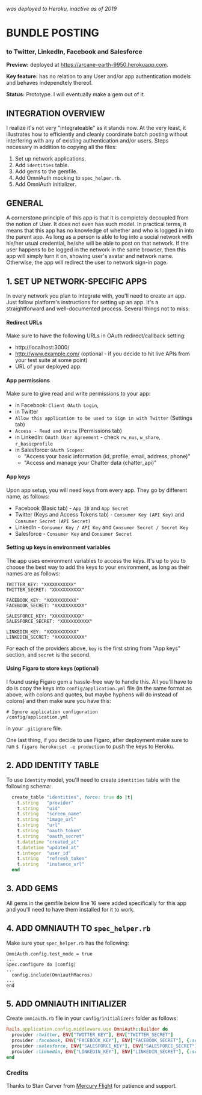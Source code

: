 *was deployed to Heroku, inactive as of 2019*

# BUNDLE POSTING
### to Twitter, LinkedIn, Facebook and Salesforce

**Preview:** deployed at https://arcane-earth-9950.herokuapp.com.

**Key feature:** has no relation to any User and/or app authentication models and behaves independtely thereof.

**Status:** Prototype. I will eventually make a gem out of it.


## INTEGRATION OVERVIEW

I realize it's not very "integrateable" as it stands now. At the very least, it illustrates how to efficiently and cleanly coordinate batch posting without interfering with any of existing authentication and/or users. Steps necessary in addition to copying all the files:

1. Set up network applications.
2. Add `identities` table.
3. Add gems to the gemfile.
4. Add OmniAuth mocking to `spec_helper.rb`.
5. Add OmniAuth initializer.


## GENERAL


A cornerstone principle of this app is that it is completely decoupled from the notion of User. It does not even has such model. In practical terms, it means that this app has no knowledge of whether and who is logged in into the parent app. As long as a person is able to log into a social network with his/her usual credential, he/she will be able to post on that network. If the user happens to be logged in the network in the same browser, then this app will simply turn it on, showing user's avatar and network name. Otherwise, the app will redirect the user to network sign-in page.



## 1. SET UP NETWORK-SPECIFIC APPS

In every network you plan to integrate with, you'll need to create an app. Just follow platform's instructions for setting up an app. It's a straightforward and well-documented process. Several things not to miss:


#### Redirect URLs
Make sure to have the following URLs in OAuth redirect/callback setting:

- http://localhost:3000/
- http://www.example.com/ (optional - if you decide to hit live APIs from your test suite at some point)
- URL of your deployed app.

  
#### App permissions

Make sure to give read and write permissions to your app:
-  in Facebook: `Client OAuth Login`, 
-  in Twitter
  -  `Allow this application to be used to Sign in with Twitter` (Settings tab)
  -  `Access - Read and Write` (Permissions tab)
- in LinkedIn: `OAuth User Agreement` - check `rw_nus`, `w_share`, `r_basicprofile`
- in Salesforce: `OAuth Scopes`:
  - "Access your basic information (id, profile, email, address, phone)"
  - "Access and manage your Chatter data (chatter_api)" 


#### App keys

Upon app setup, you will need keys from every app. They go by different name, as follows:
- Facebook (Basic tab) - `App ID` and `App Secret`
- Twitter (Keys and Access Tokens tab) - `Consumer Key (API Key)` and `Consumer Secret (API Secret)`
- LinkedIn - `Consumer Key / API Key` and `Consumer Secret / Secret Key`
- Salesforce - `Consumer Key` and `Consumer Secret`


#### Setting up keys in environment variables

The app uses environment variables to access the keys. It's up to you to choose the best way to add the keys to your environment, as long as their names are as follows:

``` 
TWITTER_KEY: "XXXXXXXXXXX"
TWITTER_SECRET: "XXXXXXXXXXX"

FACEBOOK_KEY: "XXXXXXXXXXX"
FACEBOOK_SECRET: "XXXXXXXXXXX"

SALESFORCE_KEY: "XXXXXXXXXXX"
SALESFORCE_SECRET: "XXXXXXXXXXX"

LINKEDIN_KEY: "XXXXXXXXXXX"
LINKEDIN_SECRET: "XXXXXXXXXXX"
```


For each of the providers above, `key` is the first string from "App keys" section, and `secret` is the second.


#### Using Figaro to store keys (optional)
 
I found usnig Figaro gem a hassle-free way to handle this. All you'll have to do is copy the keys into `config/application.yml` file (in the same format as above, with colons and quotes, but maybe hyphens will do instead of colons) and then make sure you have this:

```
# Ignore application configuration
/config/application.yml
```
in your `.gitignore` file.

One last thing, if you decide to use Figaro, after deployment make sure to run `$ figaro heroku:set -e production` to push the keys to Heroku.



## 2. ADD IDENTITY TABLE

To use `Identity` model, you'll need to create `identities` table with the following schema:

```ruby
  create_table "identities", force: true do |t|
    t.string   "provider"
    t.string   "uid"
    t.string   "screen_name"
    t.string   "image_url"
    t.string   "url"
    t.string   "oauth_token"
    t.string   "oauth_secret"
    t.datetime "created_at"
    t.datetime "updated_at"
    t.integer  "user_id"
    t.string   "refresh_token"
    t.string   "instance_url"
  end
```


## 3. ADD GEMS

All gems in the gemfile below line 16 were added specifically for this app and you'll need to have them installed for it to work.


## 4. ADD OMNIAUTH TO `spec_helper.rb`
Make sure your `spec_helper.rb` has the following:

```
OmniAuth.config.test_mode = true
...
Spec.configure do |config|
...
  config.include(OmniauthMacros)
...
end
```

## 5. ADD OMNIAUTH INITIALIZER

Create `omniauth.rb` file in your `config/initializers` folder as follows:

```ruby
Rails.application.config.middleware.use OmniAuth::Builder do
  provider :twitter, ENV["TWITTER_KEY"], ENV["TWITTER_SECRET"]
  provider :facebook, ENV["FACEBOOK_KEY"], ENV["FACEBOOK_SECRET"], {:scope => 'publish_actions', :image_size => 'square'}
  provider :salesforce, ENV["SALESFORCE_KEY"], ENV["SALESFORCE_SECRET"]
  provider :linkedin, ENV["LINKEDIN_KEY"], ENV["LINKEDIN_SECRET"], {:scope => 'r_basicprofile w_share rw_nus'}
end
```

### Credits
Thanks to Stan Carver from <a href="http://www.mercuryflight.com/">Mercury Flight</a> for patience and support.
